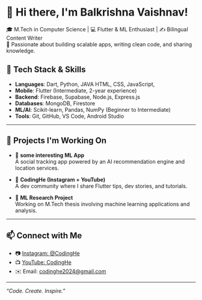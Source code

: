 # 👋 Hi there, I'm Balkrishna Vaishnav!

🎓 M.Tech in Computer Science | 💻 Flutter & ML Enthusiast | ✍️ Bilingual Content Writer  
🚀 Passionate about building scalable apps, writing clean code, and sharing knowledge.

## 🔧 Tech Stack & Skills
- **Languages**: Dart, Python, JAVA HTML, CSS, JavaScript,
- **Mobile**: Flutter (Intermediate, 2-year experience)
- **Backend**: Firebase, Supabase, Node.js, Express.js
- **Databases**: MongoDB, Firestore
- **ML/AI**: Scikit-learn, Pandas, NumPy (Beginner to Intermediate)
- **Tools**: Git, GitHub, VS Code, Android Studio

---

## 📱 Projects I'm Working On
- 🚧 **some interesting ML App**  
  A social tracking app powered by an AI recommendation engine and location services.

- 📲 **CodingHe (Instagram + YouTube)**  
  A dev community where I share Flutter tips, dev stories, and tutorials.

- 🧠 **ML Research Project**  
  Working on M.Tech thesis involving machine learning applications and analysis.

---


## 📫 Connect with Me
- 📷 [Instagram: @CodingHe](https://instagram.com/codinghe)
- 📺 [YouTube: CodingHe](https://www.youtube.com/@coding_he)
- ✉️ Email: codinghe2024@gmail.com

---

_“Code. Create. Inspire.”_

